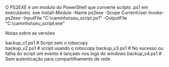 O PS2EXE é um módulo do PowerShell que converte scripts .ps1 em executáveis .exe
Install-Module -Name ps2exe -Scope CurrentUser
Invoke-ps2exe -InputFile "C:\caminho\seu_script.ps1" -OutputFile "C:\caminho\seu_script.exe"




Notas sobre as versões

backup_v1.ps1 # Script sem o robocopy   
backup_v2.ps1 # script usando o robocopy
backup_v3.ps1 # No sucesso ou falha do script um evento é lançado nos logs do windows
backup_v4.ps1 # Sem autenticação para compartilhamento de rede

